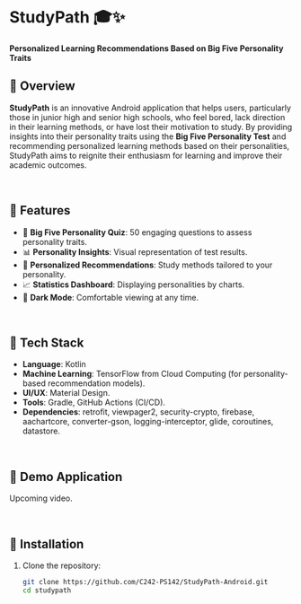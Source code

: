 # StudyPath 🎓✨
**Personalized Learning Recommendations Based on Big Five Personality Traits**

## 🌟 Overview
**StudyPath** is an innovative Android application that helps users, particularly those in junior high and senior high schools, who feel bored, lack direction in their learning methods, or have lost their motivation to study. By providing insights into their personality traits using the **Big Five Personality Test** and recommending personalized learning methods based on their personalities, StudyPath aims to reignite their enthusiasm for learning and improve their academic outcomes.

<br>

## 📱 Features
- 🌟 **Big Five Personality Quiz**: 50 engaging questions to assess personality traits.
- 📊 **Personality Insights**: Visual representation of test results.
- 🧠 **Personalized Recommendations**: Study methods tailored to your personality.
- 📈 **Statistics Dashboard**: Displaying personalities by charts.
- 🌙 **Dark Mode**: Comfortable viewing at any time.

<br>

## 🚀 Tech Stack
- **Language**: Kotlin
- **Machine Learning**: TensorFlow from Cloud Computing (for personality-based recommendation models).
- **UI/UX**: Material Design.
- **Tools**: Gradle, GitHub Actions (CI/CD).
- **Dependencies**: retrofit, viewpager2, security-crypto, firebase, aachartcore, converter-gson, logging-interceptor, glide, coroutines, datastore.

<br>

## 📳 Demo Application
Upcoming video.

<br>

## 🔧 Installation
1. Clone the repository:
   ```bash
   git clone https://github.com/C242-PS142/StudyPath-Android.git
   cd studypath